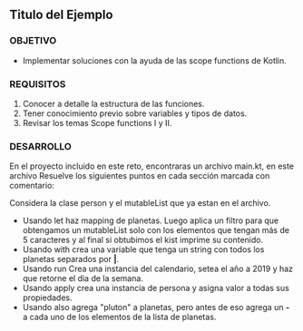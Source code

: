 ## Titulo del Ejemplo 

### OBJETIVO 

- Implementar soluciones con la ayuda de las scope functions de Kotlin.

### REQUISITOS 

1. Conocer a detalle la estructura de las funciones.
2. Tener conocimiento previo sobre variables y tipos de datos.
3. Revisar los temas Scope functions I y II.

### DESARROLLO

En el proyecto incluido en este reto, encontraras un archivo main.kt, en este archivo Resuelve los siguientes puntos en cada sección marcada con comentario:

Considera la clase person y el mutableList que ya estan en el archivo.

- Usando let haz mapping de planetas. Luego aplica un filtro para que obtengamos un mutableList solo con los elementos que tengan más de 5 caracteres y al final si obtubimos el kist imprime su contenido.
- Usando with crea una variable que tenga un string con todos los planetas separados por **|**.
- Usando run Crea una instancia del calendario, setea el año a 2019 y haz que retorne el dia de la semana.
- Usando apply crea una instancia de persona y asigna valor a todas sus propiedades.
- Usando also agrega "pluton" a planetas, pero antes de eso agrega un **-** a cada uno de los elementos de la lista de planetas.


